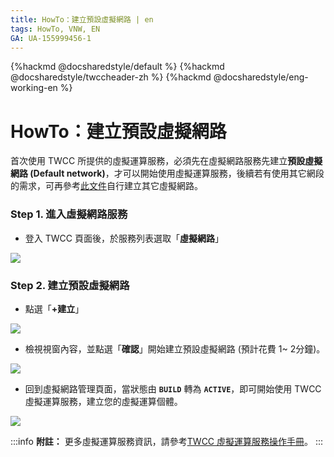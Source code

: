 ```yaml
---
title: HowTo：建立預設虛擬網路 | en
tags: HowTo, VNW, EN
GA: UA-155999456-1
---
```


{%hackmd @docsharedstyle/default %}
{%hackmd @docsharedstyle/twccheader-zh %}
{%hackmd @docsharedstyle/eng-working-en %}

# HowTo：建立預設虛擬網路

首次使用 TWCC 所提供的虛擬運算服務，必須先在虛擬網路服務先建立**預設虛擬網路 (Default network)**，才可以開始使用虛擬運算服務，後續若有使用其它網段的需求，可再參考[此文件](https://man.twcc.ai/@twccdocs/guide-vcs-vnw-zh)自行建立其它虛擬網路。

### Step 1. 進入虛擬網路服務

* 登入 TWCC 頁面後，於服務列表選取「**虛擬網路**」

![](https://cos.twcc.ai/SYS-MANUAL/uploads/upload_c1d8215bd467a359eba7ec079cf76781.png)

<!-- 
EN PIC
![](https://cos.twcc.ai/SYS-MANUAL/uploads/upload_af9a7dee572b42aa41038508efca2427.png) -->



### Step 2. 建立預設虛擬網路

- 點選「**+建立**」

![](https://cos.twcc.ai/SYS-MANUAL/uploads/upload_ecb79a409b55ab29b5a644cc123cc6cd.png)

<!-- 
EN PIC
![](https://cos.twcc.ai/SYS-MANUAL/uploads/upload_a3257d06f71ce4ea02c420e4158a954e.png) -->


- 檢視視窗內容，並點選「**確認**」開始建立預設虛擬網路 (預計花費 1~ 2分鐘)。

![](https://cos.twcc.ai/SYS-MANUAL/uploads/upload_8e36b235abbda395a4052b283f5d75a5.png)

<!-- 
EN PIC
![](https://cos.twcc.ai/SYS-MANUAL/uploads/upload_797125916680b1a4e87e072805d017ba.png) -->



- 回到虛擬網路管理頁面，當狀態由 **`BUILD`** 轉為  **`ACTIVE`**，即可開始使用 TWCC 虛擬運算服務，建立您的虛擬運算個體。

![](https://cos.twcc.ai/SYS-MANUAL/uploads/upload_70bf429490efc66ac29e357ee7770bca.png)

<!-- 
EN PIC
![](https://cos.twcc.ai/SYS-MANUAL/uploads/upload_4eb711285439bcd8393c8304f1141ba8.png) -->



:::info
<i class="fa fa-paperclip fa-20" aria-hidden="true"></i> **附註：** 更多虛擬運算服務資訊，請參考[<ins>TWCC 虛擬運算服務操作手冊</ins>](https://man.twcc.ai/@TWSC/doc-vcs-main-zh)。
:::